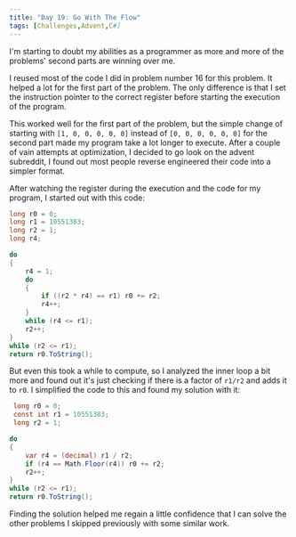 ```yaml
---
title: "Day 19: Go With The Flow"
tags: [Challenges,Advent,C#]
---
```

I'm starting to doubt my abilities as a programmer as more and more of the problems' second parts are winning over me.

I reused most of the code I did in problem number 16 for this problem. It helped a lot for the first part of the problem. The only difference is that I set the instruction pointer to the correct register before starting the execution of the program.

This worked well for the first part of the problem, but the simple change of starting with ```[1, 0, 0, 0, 0, 0]``` instead of ```[0, 0, 0, 0, 0, 0]``` for the second part made my program take a lot longer to execute. After a couple of vain attempts at optimization, I decided to go look on the advent subreddit, I found out most people reverse engineered their code into a simpler format.

After watching the register during the execution and the code for my program, I started out with this code:
```C#
long r0 = 0;
long r1 = 10551383;
long r2 = 1;
long r4;

do
{
    r4 = 1;
    do
    {
        if ((r2 * r4) == r1) r0 += r2;
        r4++;
    }
    while (r4 <= r1);
    r2++;
}
while (r2 <= r1);
return r0.ToString();
```

But even this took a while to compute, so I analyzed the inner loop a bit more and found out it's just checking if there is a factor of ```r1/r2``` and adds it to ```r0```. I simplified the code to this and found my solution with it:

```C#
 long r0 = 0;
 const int r1 = 10551383;
 long r2 = 1;

do
{
    var r4 = (decimal) r1 / r2;
    if (r4 == Math.Floor(r4)) r0 += r2;
    r2++;
}
while (r2 <= r1);
return r0.ToString();
```

Finding the solution helped me regain a little confidence that I can solve the other problems I skipped previously with some similar work.
